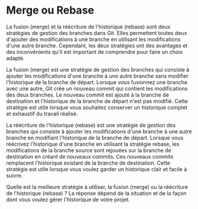 # Merge ou Rebase

La fusion (merge) et la réécriture de l'historique (rebase) sont deux stratégies de gestion des branches dans Git. Elles permettent toutes deux d'ajouter des modifications à une branche en utilisant les modifications d'une autre branche. Cependant, les deux stratégies ont des avantages et des inconvénients qu'il est important de comprendre pour faire un choix adapté.

La fusion (merge) est une stratégie de gestion des branches qui consiste à ajouter les modifications d'une branche à une autre branche sans modifier l'historique de la branche de départ. Lorsque vous fusionnez une branche avec une autre, Git crée un nouveau commit qui contient les modifications des deux branches. Le nouveau commit est ajouté à la branche de destination et l'historique de la branche de départ n'est pas modifié. Cette stratégie est utile lorsque vous souhaitez conserver un historique complet et exhaustif du travail réalisé.

La réécriture de l'historique (rebase) est une stratégie de gestion des branches qui consiste à ajouter les modifications d'une branche à une autre branche en modifiant l'historique de la branche de départ. Lorsque vous réécrivez l'historique d'une branche en utilisant la stratégie rebase, les modifications de la branche source sont rejouées sur la branche de destination en créant de nouveaux commits. Ces nouveaux commits remplacent l'historique existant de la branche de destination. Cette stratégie est utile lorsque vous voulez garder un historique clair et facile à suivre.

Quelle est la meilleure stratégie à utiliser, la fusion (merge) ou la réécriture de l'historique (rebase) ? La réponse dépend de la situation et de la façon dont vous voulez gérer l'historique de votre projet.
